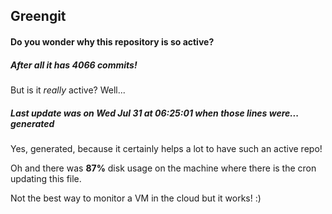 ## Greengit

#### Do you wonder why this repository is so active?

##### After all it has 4066 commits!

But is it *really* active? Well...

##### Last update was on Wed Jul 31 at 06:25:01 when those lines were... generated

Yes, generated, because it certainly helps a lot to have such an active repo!

Oh and there was **87%** disk usage on the machine
where there is the cron updating this file.

Not the best way to monitor a VM in the cloud but it works! :)
